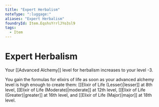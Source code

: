 ```yaml
---
title: "Expert Herbalism"
noteType: ":luggage:"
aliases: "Expert Herbalism"
foundryId: Item.EqshsYrrlJYo3sl9
tags:
  - Item
---
```


# Expert Herbalism

Your [[Advanced Alchemy]] level for herbalism increases to your level -3.

You gain the formulas for elixirs of life as soon as your advanced alchemy level is high enough to create them: [[Elixir of Life (Lesser)|lesser]] at 8th level, [[Elixir of Life (Moderate)|moderate]] at 12th level, [[Elixir of Life (Greater)|greater]] at 16th level, and [[Elixir of Life (Major)|major]] at 18th level.
